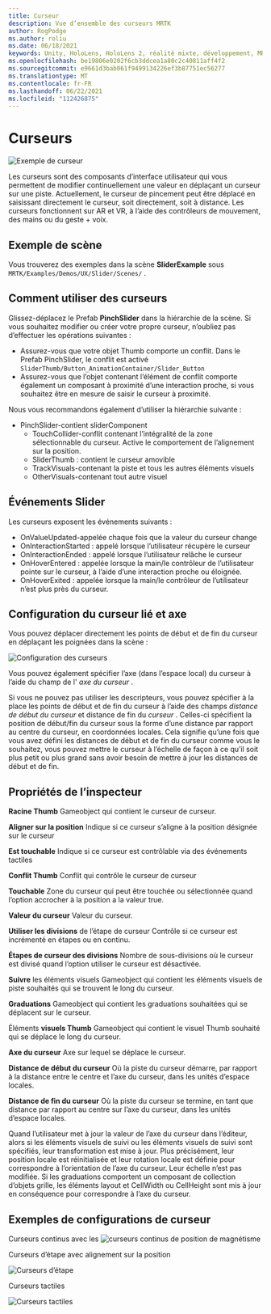 ```yaml
---
title: Curseur
description: Vue d’ensemble des curseurs MRTK
author: RogPodge
ms.author: roliu
ms.date: 06/18/2021
keywords: Unity, HoloLens, HoloLens 2, réalité mixte, développement, MRTK, curseurs,
ms.openlocfilehash: be19806e0202f6cb3ddcea1a80c2c40811aff4f2
ms.sourcegitcommit: e9661d3bab061f9499134226ef3b87751ec56277
ms.translationtype: MT
ms.contentlocale: fr-FR
ms.lasthandoff: 06/22/2021
ms.locfileid: "112426875"
---
```

# <a name="sliders"></a>Curseurs

![Exemple de curseur](../images/slider/MRTK_UX_Slider_Main.jpg)

Les curseurs sont des composants d’interface utilisateur qui vous permettent de modifier continuellement une valeur en déplaçant un curseur sur une piste. Actuellement, le curseur de pincement peut être déplacé en saisissant directement le curseur, soit directement, soit à distance. Les curseurs fonctionnent sur AR et VR, à l’aide des contrôleurs de mouvement, des mains ou du geste + voix.

## <a name="example-scene"></a>Exemple de scène

Vous trouverez des exemples dans la scène **SliderExample** sous `MRTK/Examples/Demos/UX/Slider/Scenes/` .

## <a name="how-to-use-sliders"></a>Comment utiliser des curseurs

Glissez-déplacez le Prefab **PinchSlider** dans la hiérarchie de la scène. Si vous souhaitez modifier ou créer votre propre curseur, n’oubliez pas d’effectuer les opérations suivantes :

- Assurez-vous que votre objet Thumb comporte un conflit. Dans le Prefab PinchSlider, le conflit est activé `SliderThumb/Button_AnimationContainer/Slider_Button`
- Assurez-vous que l’objet contenant l’élément de conflit comporte également un composant à proximité d’une interaction proche, si vous souhaitez être en mesure de saisir le curseur à proximité.

Nous vous recommandons également d’utiliser la hiérarchie suivante :

- PinchSlider-contient sliderComponent
  - TouchCollider-conflit contenant l’intégralité de la zone sélectionnable du curseur. Active le comportement de l’alignement sur la position.
  - SliderThumb : contient le curseur amovible
  - TrackVisuals-contenant la piste et tous les autres éléments visuels
  - OtherVisuals-contenant tout autre visuel

## <a name="slider-events"></a>Événements Slider

Les curseurs exposent les événements suivants :

- OnValueUpdated-appelée chaque fois que la valeur du curseur change
- OnInteractionStarted : appelé lorsque l’utilisateur récupère le curseur
- OnInteractionEnded : appelé lorsque l’utilisateur relâche le curseur
- OnHoverEntered : appelée lorsque la main/le contrôleur de l’utilisateur pointe sur le curseur, à l’aide d’une interaction proche ou éloignée.
- OnHoverExited : appelée lorsque la main/le contrôleur de l’utilisateur n’est plus près du curseur.

## <a name="configuring-slider-bound-and-axis"></a>Configuration du curseur lié et axe

Vous pouvez déplacer directement les points de début et de fin du curseur en déplaçant les poignées dans la scène :

![Configuration des curseurs](../images/sliders/MRTK_Sliders_Setup.png)

Vous pouvez également spécifier l’axe (dans l’espace local) du curseur à l’aide du champ de l' _axe du curseur_ .

Si vous ne pouvez pas utiliser les descripteurs, vous pouvez spécifier à la place les points de début et de fin du curseur à l’aide des champs _distance de début du curseur_ et distance de fin du _curseur_ . Celles-ci spécifient la position de début/fin du curseur sous la forme d’une distance par rapport au centre du curseur, en coordonnées locales. Cela signifie qu’une fois que vous avez défini les distances de début et de fin du curseur comme vous le souhaitez, vous pouvez mettre le curseur à l’échelle de façon à ce qu’il soit plus petit ou plus grand sans avoir besoin de mettre à jour les distances de début et de fin.

## <a name="inspector-properties"></a>Propriétés de l’inspecteur

**Racine Thumb** Gameobject qui contient le curseur de curseur.

**Aligner sur la position** Indique si ce curseur s’aligne à la position désignée sur le curseur

**Est touchable** Indique si ce curseur est contrôlable via des événements tactiles

**Conflit Thumb** Conflit qui contrôle le curseur de curseur

**Touchable** Zone du curseur qui peut être touchée ou sélectionnée quand l’option accrocher à la position a la valeur true.

**Valeur du curseur** Valeur du curseur.

**Utiliser les divisions** de l’étape de curseur Contrôle si ce curseur est incrémenté en étapes ou en continu.

**Étapes de curseur des divisions** Nombre de sous-divisions où le curseur est divisé quand l’option utiliser le curseur est désactivée.

**Suivre** les éléments visuels Gameobject qui contient les éléments visuels de piste souhaités qui se trouvent le long du curseur.

**Graduations** Gameobject qui contient les graduations souhaitées qui se déplacent sur le curseur.

Éléments **visuels Thumb** Gameobject qui contient le visuel Thumb souhaité qui se déplace le long du curseur.

**Axe du curseur** Axe sur lequel se déplace le curseur.

**Distance de début du curseur** Où la piste du curseur démarre, par rapport à la distance entre le centre et l’axe du curseur, dans les unités d’espace locales.

**Distance de fin du curseur** Où la piste du curseur se termine, en tant que distance par rapport au centre sur l’axe du curseur, dans les unités d’espace locales.

Quand l’utilisateur met à jour la valeur de l’axe du curseur dans l’éditeur, alors si les éléments visuels de suivi ou les éléments visuels de suivi sont spécifiés, leur transformation est mise à jour.
Plus précisément, leur position locale est réinitialisée et leur rotation locale est définie pour correspondre à l’orientation de l’axe du curseur.
Leur échelle n’est pas modifiée.
Si les graduations comportent un composant de collection d’objets grille, les éléments layout et CellWidth ou CellHeight sont mis à jour en conséquence pour correspondre à l’axe du curseur.

## <a name="example-slider-configurations"></a>Exemples de configurations de curseur

Curseurs continus avec les ![ curseurs continus de position de magnétisme](https://user-images.githubusercontent.com/39840334/122488212-d410a400-cf91-11eb-8d31-fc7584ddc465.gif)

Curseurs d’étape avec alignement sur la position

![Curseurs d’étape](https://user-images.githubusercontent.com/39840334/122488226-dc68df00-cf91-11eb-9459-89655bbb054d.gif)

Curseurs tactiles

![Curseurs tactiles](https://user-images.githubusercontent.com/39840334/122488221-d8d55800-cf91-11eb-91a1-bb12debe2797.gif)